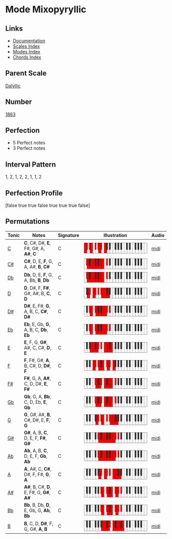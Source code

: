 # Mode Mixopyryllic

## Links

- [Documentation](index.md)
- [Scales Index](Scales.md)
- [Modes Index](Modes.md)
- [Chords Index](Chords.md)

## Parent Scale

[Dalyllic](ScaleDalyllic.md)

## Number

[1883](https://ianring.com/musictheory/scales/1883)

## Perfection

- 5 Perfect notes
- 3 Perfect notes

## Interval Pattern

1, 2, 1, 2, 2, 1, 1, 2

## Perfection Profile

[false true true false true true true false]

## Permutations

| Tonic | Notes | Signature | Illustration | Audio |
|-------|-------|-----------|--------------|-------|
| [C](ModeCNaturalMixopyryllic.md) | **C**, C#, D#, **E**, F#, G#, A, **A#**, **C** | C | ![CNaturalMixopyryllic](ModeCNaturalMixopyryllic.png) | [midi](https://github.com/edipermadi/music/blob/main/docs/ModeCNaturalMixopyryllic.mid?raw=true) |
| [C#](ModeCSharpMixopyryllic.md) | **C#**, D, E, **F**, G, A, A#, **B**, **C#** | C | ![CSharpMixopyryllic](ModeCSharpMixopyryllic.png) | [midi](https://github.com/edipermadi/music/blob/main/docs/ModeCSharpMixopyryllic.mid?raw=true) |
| [Db](ModeDFlatMixopyryllic.md) | **Db**, D, E, **F**, G, A, Bb, **B**, **Db** | C | ![DFlatMixopyryllic](ModeDFlatMixopyryllic.png) | [midi](https://github.com/edipermadi/music/blob/main/docs/ModeDFlatMixopyryllic.mid?raw=true) |
| [D](ModeDNaturalMixopyryllic.md) | **D**, D#, F, **F#**, G#, A#, B, **C**, **D** | C | ![DNaturalMixopyryllic](ModeDNaturalMixopyryllic.png) | [midi](https://github.com/edipermadi/music/blob/main/docs/ModeDNaturalMixopyryllic.mid?raw=true) |
| [D#](ModeDSharpMixopyryllic.md) | **D#**, E, F#, **G**, A, B, C, **C#**, **D#** | C | ![DSharpMixopyryllic](ModeDSharpMixopyryllic.png) | [midi](https://github.com/edipermadi/music/blob/main/docs/ModeDSharpMixopyryllic.mid?raw=true) |
| [Eb](ModeEFlatMixopyryllic.md) | **Eb**, E, Gb, **G**, A, B, C, **Db**, **Eb** | C | ![EFlatMixopyryllic](ModeEFlatMixopyryllic.png) | [midi](https://github.com/edipermadi/music/blob/main/docs/ModeEFlatMixopyryllic.mid?raw=true) |
| [E](ModeENaturalMixopyryllic.md) | **E**, F, G, **G#**, A#, C, C#, **D**, **E** | C | ![ENaturalMixopyryllic](ModeENaturalMixopyryllic.png) | [midi](https://github.com/edipermadi/music/blob/main/docs/ModeENaturalMixopyryllic.mid?raw=true) |
| [F](ModeFNaturalMixopyryllic.md) | **F**, F#, G#, **A**, B, C#, D, **D#**, **F** | C | ![FNaturalMixopyryllic](ModeFNaturalMixopyryllic.png) | [midi](https://github.com/edipermadi/music/blob/main/docs/ModeFNaturalMixopyryllic.mid?raw=true) |
| [F#](ModeFSharpMixopyryllic.md) | **F#**, G, A, **A#**, C, D, D#, **E**, **F#** | C | ![FSharpMixopyryllic](ModeFSharpMixopyryllic.png) | [midi](https://github.com/edipermadi/music/blob/main/docs/ModeFSharpMixopyryllic.mid?raw=true) |
| [Gb](ModeGFlatMixopyryllic.md) | **Gb**, G, A, **Bb**, C, D, Eb, **E**, **Gb** | C | ![GFlatMixopyryllic](ModeGFlatMixopyryllic.png) | [midi](https://github.com/edipermadi/music/blob/main/docs/ModeGFlatMixopyryllic.mid?raw=true) |
| [G](ModeGNaturalMixopyryllic.md) | **G**, G#, A#, **B**, C#, D#, E, **F**, **G** | C | ![GNaturalMixopyryllic](ModeGNaturalMixopyryllic.png) | [midi](https://github.com/edipermadi/music/blob/main/docs/ModeGNaturalMixopyryllic.mid?raw=true) |
| [G#](ModeGSharpMixopyryllic.md) | **G#**, A, B, **C**, D, E, F, **F#**, **G#** | C | ![GSharpMixopyryllic](ModeGSharpMixopyryllic.png) | [midi](https://github.com/edipermadi/music/blob/main/docs/ModeGSharpMixopyryllic.mid?raw=true) |
| [Ab](ModeAFlatMixopyryllic.md) | **Ab**, A, B, **C**, D, E, F, **Gb**, **Ab** | C | ![AFlatMixopyryllic](ModeAFlatMixopyryllic.png) | [midi](https://github.com/edipermadi/music/blob/main/docs/ModeAFlatMixopyryllic.mid?raw=true) |
| [A](ModeANaturalMixopyryllic.md) | **A**, A#, C, **C#**, D#, F, F#, **G**, **A** | C | ![ANaturalMixopyryllic](ModeANaturalMixopyryllic.png) | [midi](https://github.com/edipermadi/music/blob/main/docs/ModeANaturalMixopyryllic.mid?raw=true) |
| [A#](ModeASharpMixopyryllic.md) | **A#**, B, C#, **D**, E, F#, G, **G#**, **A#** | C | ![ASharpMixopyryllic](ModeASharpMixopyryllic.png) | [midi](https://github.com/edipermadi/music/blob/main/docs/ModeASharpMixopyryllic.mid?raw=true) |
| [Bb](ModeBFlatMixopyryllic.md) | **Bb**, B, Db, **D**, E, Gb, G, **Ab**, **Bb** | C | ![BFlatMixopyryllic](ModeBFlatMixopyryllic.png) | [midi](https://github.com/edipermadi/music/blob/main/docs/ModeBFlatMixopyryllic.mid?raw=true) |
| [B](ModeBNaturalMixopyryllic.md) | **B**, C, D, **D#**, F, G, G#, **A**, **B** | C | ![BNaturalMixopyryllic](ModeBNaturalMixopyryllic.png) | [midi](https://github.com/edipermadi/music/blob/main/docs/ModeBNaturalMixopyryllic.mid?raw=true) |
